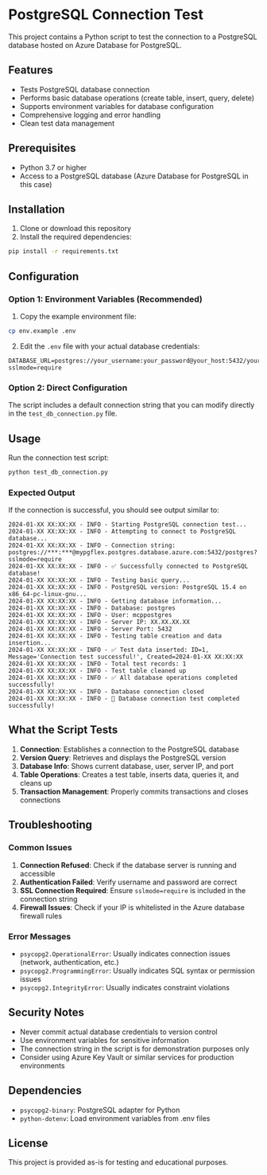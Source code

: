 # PostgreSQL Connection Test

This project contains a Python script to test the connection to a PostgreSQL database hosted on Azure Database for PostgreSQL.

## Features

- Tests PostgreSQL database connection
- Performs basic database operations (create table, insert, query, delete)
- Supports environment variables for database configuration
- Comprehensive logging and error handling
- Clean test data management

## Prerequisites

- Python 3.7 or higher
- Access to a PostgreSQL database (Azure Database for PostgreSQL in this case)

## Installation

1. Clone or download this repository
2. Install the required dependencies:

```bash
pip install -r requirements.txt
```

## Configuration

### Option 1: Environment Variables (Recommended)

1. Copy the example environment file:
```bash
cp env.example .env
```

2. Edit the `.env` file with your actual database credentials:
```
DATABASE_URL=postgres://your_username:your_password@your_host:5432/your_database?sslmode=require
```

### Option 2: Direct Configuration

The script includes a default connection string that you can modify directly in the `test_db_connection.py` file.

## Usage

Run the connection test script:

```bash
python test_db_connection.py
```

### Expected Output

If the connection is successful, you should see output similar to:

```
2024-01-XX XX:XX:XX - INFO - Starting PostgreSQL connection test...
2024-01-XX XX:XX:XX - INFO - Attempting to connect to PostgreSQL database...
2024-01-XX XX:XX:XX - INFO - Connection string: postgres://***:***@mypgflex.postgres.database.azure.com:5432/postgres?sslmode=require
2024-01-XX XX:XX:XX - INFO - ✅ Successfully connected to PostgreSQL database!
2024-01-XX XX:XX:XX - INFO - Testing basic query...
2024-01-XX XX:XX:XX - INFO - PostgreSQL version: PostgreSQL 15.4 on x86_64-pc-linux-gnu...
2024-01-XX XX:XX:XX - INFO - Getting database information...
2024-01-XX XX:XX:XX - INFO - Database: postgres
2024-01-XX XX:XX:XX - INFO - User: mcppostgres
2024-01-XX XX:XX:XX - INFO - Server IP: XX.XX.XX.XX
2024-01-XX XX:XX:XX - INFO - Server Port: 5432
2024-01-XX XX:XX:XX - INFO - Testing table creation and data insertion...
2024-01-XX XX:XX:XX - INFO - ✅ Test data inserted: ID=1, Message='Connection test successful!', Created=2024-01-XX XX:XX:XX
2024-01-XX XX:XX:XX - INFO - Total test records: 1
2024-01-XX XX:XX:XX - INFO - Test table cleaned up
2024-01-XX XX:XX:XX - INFO - ✅ All database operations completed successfully!
2024-01-XX XX:XX:XX - INFO - Database connection closed
2024-01-XX XX:XX:XX - INFO - 🎉 Database connection test completed successfully!
```

## What the Script Tests

1. **Connection**: Establishes a connection to the PostgreSQL database
2. **Version Query**: Retrieves and displays the PostgreSQL version
3. **Database Info**: Shows current database, user, server IP, and port
4. **Table Operations**: Creates a test table, inserts data, queries it, and cleans up
5. **Transaction Management**: Properly commits transactions and closes connections

## Troubleshooting

### Common Issues

1. **Connection Refused**: Check if the database server is running and accessible
2. **Authentication Failed**: Verify username and password are correct
3. **SSL Connection Required**: Ensure `sslmode=require` is included in the connection string
4. **Firewall Issues**: Check if your IP is whitelisted in the Azure database firewall rules

### Error Messages

- `psycopg2.OperationalError`: Usually indicates connection issues (network, authentication, etc.)
- `psycopg2.ProgrammingError`: Usually indicates SQL syntax or permission issues
- `psycopg2.IntegrityError`: Usually indicates constraint violations

## Security Notes

- Never commit actual database credentials to version control
- Use environment variables for sensitive information
- The connection string in the script is for demonstration purposes only
- Consider using Azure Key Vault or similar services for production environments

## Dependencies

- `psycopg2-binary`: PostgreSQL adapter for Python
- `python-dotenv`: Load environment variables from .env files

## License

This project is provided as-is for testing and educational purposes.

